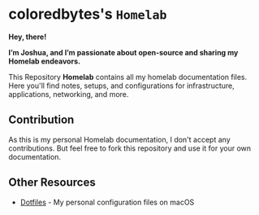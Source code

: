 # coloredbytes's `Homelab`

**Hey, there!**

**I’m Joshua, and I’m passionate about open-source and sharing my Homelab endeavors.**

This Repository **Homelab** contains all my homelab documentation files. Here you'll find notes, setups, and configurations for infrastructure, applications, networking, and more.

## Contribution

As this is my personal Homelab documentation, I don't accept any contributions. But feel free to fork this repository and use it for your own documentation.

## Other Resources

- [Dotfiles](https://github.com/coloredbytes/dotfiles) - My personal configuration files on macOS